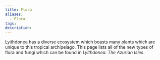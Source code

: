 ```yaml
---
title: Flora
aliases:
  - Flora
tags: 
description:
---
```

Lyithdonea has a diverse ecosystem which boasts many plants which are unique to this tropical archipelago. This page lists all of the new types of flora and fungi which can be found in *Lyithdonea: The Azurian Isles*.